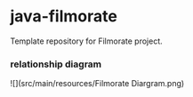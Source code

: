 # java-filmorate
Template repository for Filmorate project.


### relationship diagram
![](src/main/resources/Filmorate Diargram.png)
